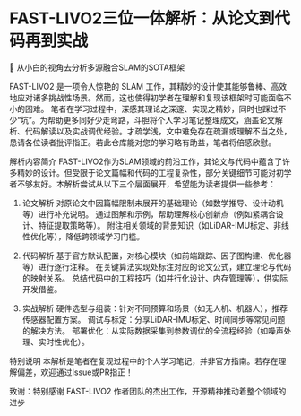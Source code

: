 # FAST-LIVO2三位一体解析：从论文到代码再到实战
:baby: 从小白的视角去分析多源融合SLAM的SOTA框架

FAST-LIVO2 是一项令人惊艳的 SLAM 工作，其精妙的设计使其能够鲁棒、高效地应对诸多挑战性场景。然而，这也使得初学者在理解和复现该框架时可能面临不小的困难。
笔者在学习过程中，深感其理论之深邃、实现之精妙，同时也踩过不少“坑”。为帮助更多同好少走弯路，斗胆将个人学习笔记整理成文，涵盖论文解析、代码解读以及实战调优经验。才疏学浅，文中难免存在疏漏或理解不当之处，恳请各位读者批评指正。若此仓库能对您的学习略有助益，笔者将倍感欣慰。

解析内容简介
FAST-LIVO2作为SLAM领域的前沿工作，其论文与代码中蕴含了许多精妙的设计。但受限于论文篇幅和代码的工程复杂性，部分关键细节可能对初学者不够友好。本解析尝试从以下三个层面展开，希望能为读者提供一些参考：

1. 论文解析
对原论文中因篇幅限制未展开的基础理论（如数学推导、设计动机等）进行补充说明。
通过图解和示例，帮助理解核心创新点（例如紧耦合设计、特征提取策略等）。
附注相关领域的背景知识（如LiDAR-IMU标定、非线性优化等），降低跨领域学习门槛。

2. 代码解析
基于官方默认配置，对核心模块（如前端跟踪、因子图构建、优化器等）进行逐行注释。
在关键算法实现处标注对应的论文公式，建立理论与代码的映射关系。
总结代码中的工程技巧（如并行化设计、内存管理等），供实际开发借鉴。

3. 实战解析
硬件选型与组装：针对不同预算和场景（如无人机、机器人），推荐传感器配置方案。
调试与标定：分享LiDAR-IMU标定、时间同步等常见问题的解决方法。
部署优化：从实际数据采集到参数调优的全流程经验（如噪声处理、实时性优化）。

特别说明
本解析是笔者在复现过程中的个人学习笔记，并非官方指南。若存在理解偏差，欢迎通过Issue或PR指正！


致谢：特别感谢 FAST-LIVO2 作者团队的杰出工作，开源精神推动着整个领域的进步
